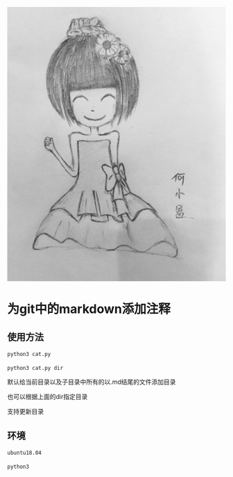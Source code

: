 ![](imgs/README/2019-06-10-17-04-13.png)
# 为git中的markdown添加注释

## 使用方法
	python3 cat.py

	python3 cat.py dir

默认给当前目录以及子目录中所有的以.md结尾的文件添加目录

也可以根据上面的dir指定目录

支持更新目录

## 环境
	ubuntu18.04

	python3
